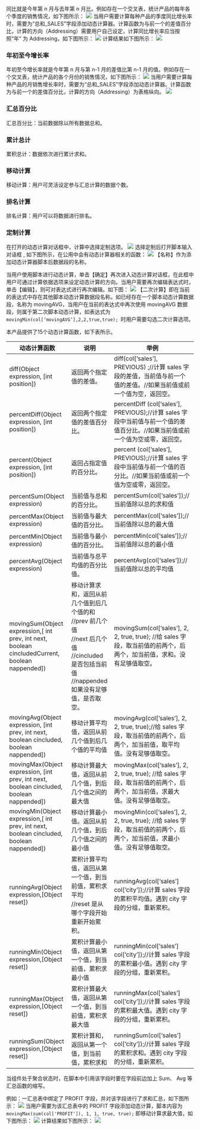 同比就是今年第 n 月与去年第 n 月比。例如存在一个交叉表，统计产品的每年各个季度的销售情况，如下图所示：
![](https://main.qcloudimg.com/raw/c1173d67dfe56e6cffd9d6582efcd3fc.png)
当用户需要计算每种产品的季度同比增长率时，需要为“总和\_SALES”字段添加动态计算器。计算函数为与前一个的差值百分比，计算的方向（Addressing）需要用户自己设定，计算同比增长率应当按照“年” 为 Addressing，如下图所示：
![](https://main.qcloudimg.com/raw/1499d539baa9034ffbeceab22013a0e6.png)
计算结果如下图所示：
![](https://main.qcloudimg.com/raw/40cce59fbdb7daecdbdbc8d8b5598c1c.png)

### 年初至今增长率
年初至今增长率就是今年第 n 月与第 n-1 月的差值比第 n-1 月的值。例如存在一个交叉表，统计产品的各个月份的销售情况，如下图所示：
![](https://main.qcloudimg.com/raw/6f4a87029ed878cf18241a73d0ebf7ff.png)
当用户需要计算每种产品的月销售增长率时，需要为“总和\_SALES”字段添加动态计算器。计算函数为与前一个的差值百分比，计算的方向（Addressing）为表格纵向。
![](https://main.qcloudimg.com/raw/cbbdf1d5aa8f6df775437573e875640a.png)

### 汇总百分比

汇总百分比：当前数据除以所有数据总和。

### 累计总计

累积总计：数据依次进行累计求和。

### 移动计算

移动计算：用户可灵活设定参与汇总计算的数据个数。

### 排名计算

排名计算：用户可以将数据进行排名。

### 定制计算
在打开的动态计算对话框中，计算中选择定制选项。
![](https://main.qcloudimg.com/raw/69c3563eaaa85a5f069e66ebcd7443ec.png)
选择定制后打开脚本输入对话框 , 如下图所示，在公用中会有动态计算器相关的函数：
![](https://main.qcloudimg.com/raw/95703860f42dd703d4f29ed9f42cf12f.png)
【名称】作为添加动态计算器脚本后数据段的名称。

当用户使用脚本进行动态计算，单击【确定】再次进入动态计算对话框，在此框中用户可通过计算依据选项来设定动态计算的方向。当用户需要再次编辑表达式时，单击【编辑】，则可对表达式进行再次编辑。如下图：
![](https://main.qcloudimg.com/raw/7ecd7fa73cac93d80977ffb74ed4b954.png)
【二次计算】即在当前的表达式中存在其他脚本动态计算数据段名称。如已经存在一个脚本动态计算数据段，名称为 movingAVG，当用户在当前的表达式中再次使用 movingAVG 数据段，则属于第二次脚本动态计算，如表达式为 `movingMin(col[‘movingAVG’],2,2,true,true); `时用户需要勾选二次计算选项。

本产品提供了15个动态计算函数，如下表所示。

| 动态计算函数                                                 | 说明                 | 举例                                |
| --------------------------------------- | ---------------------------- | ---------------------------------- |
| diff(Object expression, [int position])                      | 返回两个指定值的差值。                                       | diff(col[‘sales’], PREVIOUS) ;//计算 sales 字段的差值，当前值与前一个值的差值。//如果当前值或前一个值为空，返回空。 |
| percentDiff(Object expression, [int position])               | 返回两个指定值的差值百分比。                                 | percentDiff (col[‘sales’], PREVIOUS);//计算 sales 字段中当前值与前一个值的差值百分比。//如果当前值或前一个值为空或零，返回空。 |
| percent(Object expression, [int position])                   | 返回占指定值的百分比。                                       | percent (col[‘sales’], PREVIOUS);//计算 sales 字段中当前值与前一个值的百分比。//如果当前值或前一个值为空或零，返回空。 |
| percentSum(Object expression)                                | 当前值与总和的百分比。                                       | percentSum(col[‘sales’]);//当前值除以总的求和值              |
| percentMax(Object expression)                                | 当前值与最大值的百分比。                                     | percentMax(col[‘sales’]);//当前值除以总的最大值              |
| percentMin(Object expression)                                | 当前值与最小值的百分比。                                     | percentMin(col[‘sales’]);//当前值除以总的最小值              |
| percentAvg(Object expression)                                | 当前值与总平均值的百分比值。                                 | percentAvg(col[‘sales’]);//当前值除以总的平均值              |
| movingSum(Object expression,[ int prev, int next, boolean cincludedCurrent, boolean nappended]) | 移动计算求和，返回从前几个值到后几个值的和<br>//prev 前几个值<br>//next 后几个值<br>//cincluded 是否包括当前值<br>//nappended 如果没有足够值，是否取空。</br> | movingSum(col[‘sales’], 2, 2, true, true); //给 sales 字段，取当前值的前两个，后两个，加当前值，求和。没有足够值取空。 |
| movingAvg(Object expression, [int prev, int next, boolean cincluded, boolean nappended]) | 移动计算平均值，返回从前几个值到后几个值的平均值              | movingAvg(col[‘sales’], 2, 2, true, true);//给 sales 字段，取当前值的前两个，后两个，加当前值，取平均值。没有足够值取空。 |
| movingMax(Object expression, [int prev, int next, boolean cincluded,    boolean nappended]) | 移动计算最大值，返回从前几个值，到后几个值之间的最大值        | movingMax(col[‘sales’], 2, 2, true, true); //给 sales 字段，取当前值的前两个，后两个，加当前值，求最大值。没有足够值取空。 |
| movingMin(Object expression,[ int prev, int next, boolean cincluded, boolean nappended]) | 移动计算最小值。返回从前几个值，到后几个值之间的最小值    | movingMin(col[‘sales’], 2, 2, true, true); //给 sales 字段，取当前值的前两个，后两个，加当前值，求最小值。没有足够值取空。 |
| runningAvg(Object expression,[Object reset])           | 累积计算平均值，返回从第一个值，到当前值，累积求平均<br>//reset 是从哪个字段开始重新开始累积。 | runningAvg(col[‘sales’] col[‘city’]);//计算 sales 字段的累积平均值。遇到 city 字段的分组，重新累积。 |
| runningMin(Object expression,[Object reset])                 | 累积计算最小值，返回从第一个值，到当前值，累积求最小值     | runningMin(col[‘sales’] col[‘city’]);//计算 sales 字段的累积最小值。遇到 city 字段的分组，重新累积。 |
| runningMax(Object expression,[Object reset])                 | 累积计算最大值，返回从第一个值，到当前值，累积求最大值       | runningMax(col[‘sales’] col[‘city’]);//计算 sales 字段的累积最大值。遇到 city 字段的分组，重新累积。 |
| runningSum(Object expression,[Object reset])                 | 累积计算和，返回从第一个值，到当前值，累积求和             | runningSum(col[‘sales’] col[‘city’]);//计算 sales 字段的累积求和。遇到 city 字段的分组，重新累积。 |

当组件处于聚合状态时，在脚本中引用该字段时要在字段前边加上 Sum、 Avg 等汇总函数的缩写。

例如：一汇总表中绑定了 PROFIT 字段，并对该字段进行了求和汇总，如下图所示：
![](https://main.qcloudimg.com/raw/3bdce781997bd12dfbf31c1e6b147e9b.png)
当用户需要为该汇总表中的 PROFIT 字段添加动态计算，脚本内容为 `movingMax(sum(col['PROFIT']), 1, 1, true, true);` 即移动计算求最大值，如下图所示：
![](https://main.qcloudimg.com/raw/b8df6184d331238d50d938759edd961c.png)
计算结果如下图所示：
![](https://main.qcloudimg.com/raw/b49ac13180700debfded5ccc52bba0ac.png)
